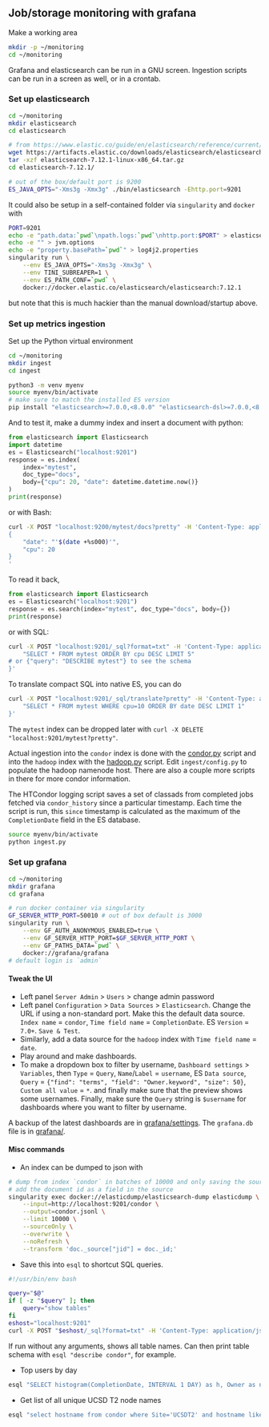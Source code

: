 ## Job/storage monitoring with grafana

Make a working area
```bash
mkdir -p ~/monitoring
cd ~/monitoring
```

Grafana and elasticsearch can be run in a GNU screen. Ingestion scripts
can be run in a screen as well, or in a crontab.

### Set up elasticsearch

```bash
cd ~/monitoring
mkdir elasticsearch
cd elasticsearch
```

```bash
# from https://www.elastic.co/guide/en/elasticsearch/reference/current/targz.html
wget https://artifacts.elastic.co/downloads/elasticsearch/elasticsearch-7.12.1-linux-x86_64.tar.gz
tar -xzf elasticsearch-7.12.1-linux-x86_64.tar.gz
cd elasticsearch-7.12.1/ 

# out of the box/default port is 9200
ES_JAVA_OPTS="-Xms3g -Xmx3g" ./bin/elasticsearch -Ehttp.port=9201
```

It could also be setup in a self-contained folder via `singularity` and `docker` with
```bash
PORT=9201
echo -e "path.data:`pwd`\npath.logs:`pwd`\nhttp.port:$PORT" > elasticsearch.yml
echo -e "" > jvm.options
echo -e "property.basePath=`pwd`" > log4j2.properties
singularity run \
    --env ES_JAVA_OPTS="-Xms3g -Xmx3g" \
    --env TINI_SUBREAPER=1 \
    --env ES_PATH_CONF=`pwd` \
    docker://docker.elastic.co/elasticsearch/elasticsearch:7.12.1
```
but note that this is much hackier than the manual download/startup above.


### Set up metrics ingestion

Set up the Python virtual environment
```bash
cd ~/monitoring
mkdir ingest
cd ingest

python3 -m venv myenv
source myenv/bin/activate
# make sure to match the installed ES version
pip install "elasticsearch>=7.0.0,<8.0.0" "elasticsearch-dsl>=7.0.0,<8.0.0" pytz tqdm requests pandas schedule
```

And to test it, make a dummy index and insert a document with python:
```python
from elasticsearch import Elasticsearch
import datetime
es = Elasticsearch("localhost:9201")
response = es.index(
    index="mytest",
    doc_type="docs",
    body={"cpu": 20, "date": datetime.datetime.now()}
)
print(response)
```
or with Bash:
```bash
curl -X POST "localhost:9200/mytest/docs?pretty" -H 'Content-Type: application/json' -d'
{
    "date": "'$(date +%s000)'",
    "cpu": 20
}
'
```

To read it back,
```python
from elasticsearch import Elasticsearch
es = Elasticsearch("localhost:9201")
response = es.search(index="mytest", doc_type="docs", body={})
print(response)
```

or with SQL:
```bash
curl -X POST "localhost:9201/_sql?format=txt" -H 'Content-Type: application/json' -d'{"query":
    "SELECT * FROM mytest ORDER BY cpu DESC LIMIT 5"
# or {"query": "DESCRIBE mytest"} to see the schema
}'
```

To translate compact SQL into native ES, you can do
```bash
curl -X POST "localhost:9201/_sql/translate?pretty" -H 'Content-Type: application/json' -d'{"query": 
    "SELECT * FROM mytest WHERE cpu=10 ORDER BY date DESC LIMIT 1"
}'
```

The `mytest` index can be dropped later with `curl -X DELETE "localhost:9201/mytest?pretty"`.

Actual ingestion into the `condor` index is done with the [condor.py](ingest/condor.py) script
and into the `hadoop` index with the [hadoop.py](ingest/hadoop.py) script. Edit `ingest/config.py` to populate the hadoop namenode
host. There are also a couple more scripts in there for more condor information.

The HTCondor logging script saves a set of classads from completed jobs fetched via `condor_history` since a particular timestamp.
Each time the script is run, this `since` timestamp is calculated as the maximum of the `CompletionDate`
field in the ES database.

```bash
source myenv/bin/activate
python ingest.py
```

### Set up grafana

```bash
cd ~/monitoring
mkdir grafana
cd grafana

# run docker container via singularity
GF_SERVER_HTTP_PORT=50010 # out of box default is 3000
singularity run \
    --env GF_AUTH_ANONYMOUS_ENABLED=true \
    --env GF_SERVER_HTTP_PORT=$GF_SERVER_HTTP_PORT \
    --env GF_PATHS_DATA=`pwd` \
    docker://grafana/grafana
# default login is `admin`
```

#### Tweak the UI

* Left panel `Server Admin` > `Users` > change admin password
* Left panel `Configuration` > `Data Sources` > `Elasticsearch`. Change the URL if using a non-standard port. Make this the default data source.
`Index name` = `condor`, `Time field name` = `CompletionDate`. ES `Version` = `7.0+`. `Save & Test`.
* Similarly, add a data source for the `hadoop` index with `Time field name` = `date`.
* Play around and make dashboards.
* To make a dropdown box to filter by username, `Dashboard settings` > `Variables`, 
then `Type` = `Query`, `Name`/`Label` = `username`, ES `Data source`,
`Query` = `{"find": "terms", "field": "Owner.keyword", "size": 50}`,
`Custom all value` = `*`.
and finally make sure that the preview shows some usernames. 
Finally, make sure the `Query` string is `$username` for dashboards where you want to filter by username.

A backup of the latest dashboards are in [grafana/settings](grafana/settings). The `grafana.db` file is in [grafana/](grafana/).

#### Misc commands

* An index can be dumped to json with
```bash
# dump from index `condor` in batches of 10000 and only saving the source document content
# add the document id as a field in the source
singularity exec docker://elasticdump/elasticsearch-dump elasticdump \
    --input=http://localhost:9201/condor \
    --output=condor.jsonl \
    --limit 10000 \
    --sourceOnly \
    --overwrite \
    --noRefresh \
    --transform 'doc._source["jid"] = doc._id;'
```

* Save this into `esql` to shortcut SQL queries.
```bash
#!/usr/bin/env bash

query="$@"
if [ -z "$query" ]; then
    query="show tables"
fi
eshost="localhost:9201"
curl -X POST "$eshost/_sql?format=txt" -H 'Content-Type: application/json' -d'{"query": "'"$query"'"}'
```
If run without any arguments, shows all table names. Can then print table schema with
`esql "describe condor"`, for example.

* Top users by day
```bash
esql "SELECT histogram(CompletionDate, INTERVAL 1 DAY) as h, Owner as n, count(*) as c from condor GROUP BY h,n HAVING c > 2000"
```
* Get list of all unique UCSD T2 node names
```bash
esql "select hostname from condor where Site='UCSDT2' and hostname like '%ucsd%' group by hostname"
```
